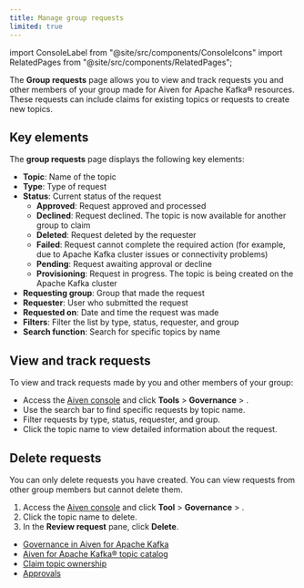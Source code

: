 ```yaml
---
title: Manage group requests
limited: true
---
```

import ConsoleLabel from "@site/src/components/ConsoleIcons"
import RelatedPages from "@site/src/components/RelatedPages";

The **Group requests** page allows you to view and track requests you and other members of your group made for Aiven for Apache Kafka® resources.
These requests can include claims for existing topics or requests to create new topics.

## Key elements

The **group requests** page displays the following key elements:

- **Topic**: Name of the topic
- **Type**: Type of request
- **Status**: Current status of the request
  - **Approved**: Request approved and processed
  - **Declined**: Request declined. The topic is now available for another group to claim
  - **Deleted**: Request deleted by the requester
  - **Failed**: Request cannot complete the required action (for example, due to
    Apache Kafka cluster issues or connectivity problems)
  - **Pending**: Request awaiting approval or decline
  - **Provisioning**: Request in progress. The topic is being created on the Apache Kafka
    cluster
- **Requesting group**: Group that made the request
- **Requester**: User who submitted the request
- **Requested on**: Date and time the request was made
- **Filters**: Filter the list by type, status, requester, and group
- **Search function**: Search for specific topics by name

## View and track requests

To view and track requests made by you and other members of your group:

- Access the [Aiven console](https://console.aiven.io/) and click
   **Tools** > **Governance** > **<ConsoleLabel name="Group requests"/>**.
- Use the search bar to find specific requests by topic name.
- Filter requests by type, status, requester, and group.
- Click the topic name to view detailed information about the request.

## Delete requests

You can only delete requests you have created. You can view requests from other group
members but cannot delete them.

1. Access the [Aiven console](https://console.aiven.io/) and click
   **Tool** > **Governance** > **<ConsoleLabel name="Group requests"/>**.
1. Click the topic name to delete.
1. In the **Review request** pane, click **Delete**.

<RelatedPages/>

- [Governance in Aiven for Apache Kafka](/docs/products/kafka/concepts/governance-overview)
- [Aiven for Apache Kafka® topic catalog](/docs/products/kafka/concepts/topic-catalog-overview)
- [Claim topic ownership](/docs/products/kafka/howto/claim-topic)
- [Approvals](/docs/products/kafka/howto/approvals)
